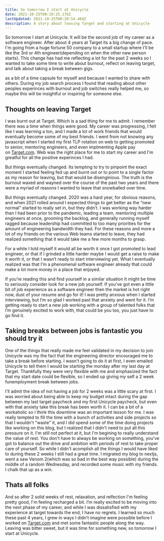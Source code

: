 ```yaml
---
title: So tomorrow I start at Unicycle
date: 2021-10-25T00:19:25.176Z
lastUpdated: 2021-10-25T00:20:54.464Z
description: A story about leaving Target and starting at Unicycle
---
```

So tomorrow I start at Unicycle. It will be the second job of my career as a software engineer. After about 4 years at Target its a big change of pace. I'm going from a huge fortune 50 company to a small startup where I'll be like the 3rd or 4th engineer(depending on when the other new person starts). This change has had me reflecting a lot for the past 2 weeks so I wanted to take some time to write about burnout, reflect on leaving target, and talk about taking a break between gigs.

as a bit of a time capsule for myself and because I wanted to share with others. During my job search process I found that reading about other peoples experinces with burnout and job switches really helped me, so maybe this will be insightful or inspiring for someone else.

## Thoughts on leaving Target

I was burnt out at Target. Which is a sad thing for me to admit. I remember there was a time when things were good. My career was progressing, I felt like I was learning a ton, and I made a lot of work friends that would eventually become some of my best friends. I went from not knowing any javascript when I started my first TLP rotation on web to getting promoted to senior, mentoring engineers, and even implmenting Apple pay on [Target.com](http://target.com/). Web was the right place for me to start my career and I'm greatful for all the positive experinces I had.

But things eventually changed. Its tempting to try to pinpoint the exact moment I started feeling fed up and burnt out or to point to a single factor as my reason for leaving, but that would be disenginious. The truth is the burnout waxed and wayned over the course of the past two years and there were a myriad of reasons I wanted to leave that snowballed over time.

But things eventually changed. 2020 was a hard year, for obvious reasons, and when 2021 rolled around I expected things to get better as the “new normal” started to really set in, but they didn’t. I was working way harder than I had been prior to the pandemic, leading a team, mentoring multiple engineers at once, grooming the backlog, and generally running myself ragged because leadership had committed to too many priorities for the amount of engineering bandwidth they had. For these reasons and more a lot of my friends on the various Web teams started to leave, they had realized something that it would take me a few more months to grasp.

For a while I told myself it would all be worth it once I got promoted to lead engineer, or that if I grinded a little harder maybe I would get a raise to make it worth it, or that I wasn’t ready to start interviewing yet. What I eventually realized was that I’m a phenomenal software engineer already that could make a lot more money in a place that enjoyed.

If you’re reading this and find yourself in a similar situation It might be time to seriously consider look for a new job yourself. If you’ve got even a little bit of job experience as a software engineer then the market is hot right now, dust of your resume and go for it! I was pretty anxious when I started interviewing, but I’m so glad I worked past that anxiety and went for it. I’m getting ready to start a new job working with a group of talented folks that I’m genuinely excited to work with, that could be you too, you just have to go find it.

## Taking breaks between jobs is fantastic you should try it

One of the things that really made me feel validated in my decision to join Unicycle was my the fact that the engineering director encouraged me to take a break before starting. I wasn't going to do it at first, I even emailed Unicycle to tell them I would be starting the monday after my last day at Target. Thankfully they were very flexible with me and emphasized the fact that my start date could be flexible, so I ended up giving my self a 2 week funemployment break between jobs.

I'll admit the idea of not having a job for 2 weeks was a little scary at first. I was worried about being able to keep my budget intact during the gap between my last target paycheck and my first Unicycle paycheck, but even with that anxiety take this break has been worth it. I can be a bit of a workaholic so I think this downtime was an important lesson for me. I was really tempted to fill the time with a bunch of activities and side projects so that I wouldn't "waste" it, and I did spend some of the time doing projects like working on this blog, but I realized that I didn't need to put all this pressure on it. I'm still not perfect at it, but I'm begining to really understand the value of rest. You don't have to always be working on something, you've got to balance out the drive and ambition with periods of rest to take proper care of yourself. So while I didn't acomplish all the things I would have liked to during these 2 weeks I still had a great time. I migrated my blog to nextjs, went a saw Venom 2(which was so bad in the best way possible) during the middle of a random Wednesday, and recorded some music with my friends. I chalk that up as a win.

## Thats all folks

And so after 2 solid weeks of rest, relaxation, and relfection I'm feeling pretty good, I'm feeling recharged a bit. I’m really excited to be moving into the next phase of my career, and while I was dissatisfied with my experience at target towards the end, I have no regrets. I learned so much these past 4 years, I grew in ways I didn’t imagine were possible before I worked on [Target.com](http://target.com/) and met some fantastic people along the way. Leaving was bitter sweet, but it was time for something new, so tomorrow I start at Unicycle.